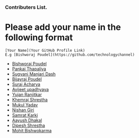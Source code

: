 ### Contributers List.

# Please add your name in the following format

```
[Your Name](Your GitHub Profile Link)
E.g [Bishworaj Poudel](https://github.com/technologychannel)
```

- [Bishworaj Poudel](https://github.com/bishworajpoudelofficial)
- [Pankaj Thapaliya](https://github.com/pankaj485)
- [Sugyani Manjari Dash](https://github.com/Sugyani31)
- [Bijayraj Poudel](https://github.com/bijay123)
- [Suraj Acharya](https://github.com/virtualsurajacharya/)
- [Avijeet upadhyaya](https://github.com/avijtt/)
- [Yujan Ranjitkar](https://github.com/yujan1/)
- [Khemraj Shrestha](https://github.com/itsmekhemraj)
- [Mukul Yadav](https://github.com/mukulamy)
- [Nishan Giri](https://github.com/Nishan123)
- [Samrat Karki](https://github.com/Samrat3314)
- [Aayush Dhakal](https://github.com/aayush-dhakal)
- [Dipesh Shrestha](https://github.com/dipeshshresthaofficial)
- [Mohit Bishwokarma](https://github.com/Mohitbishukarma)
